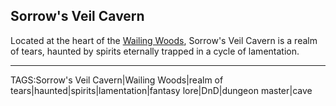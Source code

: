 ## Sorrow's Veil Cavern

Located at the heart of the [Wailing Woods](Wailing%20Woods.md), Sorrow's Veil Cavern is a realm of tears, haunted by spirits eternally trapped in a cycle of lamentation.


---

TAGS:Sorrow's Veil Cavern|Wailing Woods|realm of tears|haunted|spirits|lamentation|fantasy lore|DnD|dungeon master|cave
